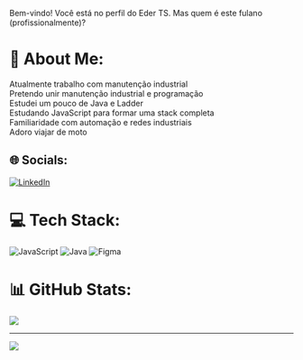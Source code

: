 Bem-vindo!
Você está no perfil do Eder TS. Mas quem é este fulano (profissionalmente)?

# 💫 About Me:
Atualmente trabalho com manutenção industrial<br>Pretendo unir manutenção industrial e programação<br>Estudei um pouco de Java e Ladder<br>Estudando JavaScript para formar uma stack completa<br>Familiaridade com automação e redes industriais<br>Adoro viajar de moto


## 🌐 Socials:
[![LinkedIn](https://img.shields.io/badge/LinkedIn-%230077B5.svg?logo=linkedin&logoColor=white)](https://linkedin.com/in/https://www.linkedin.com/in/eder-ts/) 

# 💻 Tech Stack:
![JavaScript](https://img.shields.io/badge/javascript-%23323330.svg?style=for-the-badge&logo=javascript&logoColor=%23F7DF1E) ![Java](https://img.shields.io/badge/java-%23ED8B00.svg?style=for-the-badge&logo=openjdk&logoColor=white) ![Figma](https://img.shields.io/badge/figma-%23F24E1E.svg?style=for-the-badge&logo=figma&logoColor=white)
# 📊 GitHub Stats:
![](https://github-readme-stats.vercel.app/api/top-langs/?username=Eder-TS&theme=tokyonight&hide_border=false&include_all_commits=false&count_private=false&layout=compact)

---
[![](https://visitcount.itsvg.in/api?id=Eder-TS&icon=0&color=0)](https://visitcount.itsvg.in)

<!-- Proudly created with GPRM ( https://gprm.itsvg.in ) -->

